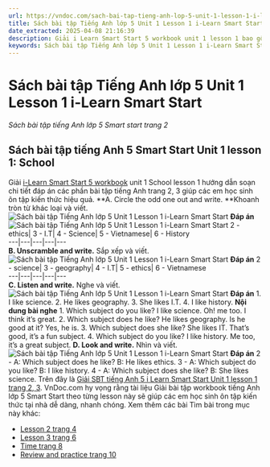 ```yaml
---
url: https://vndoc.com/sach-bai-tap-tieng-anh-lop-5-unit-1-lesson-1-i-learn-smart-start-322617
title: Sách bài tập Tiếng Anh lớp 5 Unit 1 Lesson 1 i-Learn Smart Start - Sách bài tập tiếng Anh lớp 5 Smart start trang 2 - VnDoc.com
date_extracted: 2025-04-08 21:16:39
description: Giải i Learn Smart Start 5 workbook unit 1 lesson 1 bao gồm đáp án các phần bài tập tiếng Anh lớp 5 trang 2, 3.
keywords: Sách bài tập Tiếng Anh lớp 5 Unit 1 Lesson 1 i-Learn Smart Start,Sách bài tập tiếng Anh lớp 5 Smart start trang 2,smart start grade 5 workbook unit 1 lesson 1,sách bài tập tiếng anh lớp 5 i learn smart start unit 1 lesson 1,i Learn Smart Start 5 workbook unit 1 lesson 1
---
```


# Sách bài tập Tiếng Anh lớp 5 Unit 1 Lesson 1 i-Learn Smart Start
 _Sách bài tập tiếng Anh lớp 5 Smart start trang 2_
## Sách bài tập tiếng Anh 5 Smart Start Unit 1 lesson 1: School
Giải [i-Learn Smart Start 5 workbook](<https://vndoc.com/sach-bai-tap-tieng-anh-lop-5-i-learn-smart-start>) unit 1 School lesson 1 hướng dẫn soạn chi tiết đáp án các phần bài tập tiếng Anh trang 2, 3 giúp các em học sinh ôn tập kiến thức hiệu quả.
**A. Circle the odd one out and write. **Khoanh tròn từ khác loại và viết.
![Sách bài tập Tiếng Anh lớp 5 Unit 1 Lesson 1 i-Learn Smart Start](https://i.vdoc.vn/data/image/2024/06/20/sach-bai-tap-tieng-anh-lop-5-unit-1-lesson-1-i-learn-smart-start-1.png)
**Đáp án**
![Sách bài tập Tiếng Anh lớp 5 Unit 1 Lesson 1 i-Learn Smart Start](https://i.vdoc.vn/data/image/2024/06/20/sach-bai-tap-tieng-anh-lop-5-unit-1-lesson-1-i-learn-smart-start-2.png)
2 - ethics| 3 - I.T| 4 - Science| 5 - Vietnamese| 6 - History  
---|---|---|---|---  
**B. Unscramble and write.** Sắp xếp và viết.
![Sách bài tập Tiếng Anh lớp 5 Unit 1 Lesson 1 i-Learn Smart Start](https://i.vdoc.vn/data/image/2024/06/20/sach-bai-tap-tieng-anh-lop-5-unit-1-lesson-1-i-learn-smart-start-3.png)
**Đáp án**
2 - science| 3 - geography| 4 - I.T| 5 - ethics| 6 - Vietnamese  
---|---|---|---|---  
**C. Listen and write.** Nghe và viết.
![Sách bài tập Tiếng Anh lớp 5 Unit 1 Lesson 1 i-Learn Smart Start](https://i.vdoc.vn/data/image/2024/06/20/sach-bai-tap-tieng-anh-lop-5-unit-1-lesson-1-i-learn-smart-start-4.png)
**Đáp án**
1\. I like science.
2\. He likes geography.
3\. She likes I.T.
4\. I like history.
**Nội dung bài nghe**
1\. Which subject do you like?
I like science.
Oh\! me too.
I think it’s great.
2\. Which subject does he like?
He likes geography.
Is he good at it?
Yes, he is.
3\. Which subject does she like?
She likes IT.
That’s good, it’s a fun subject.
4\. Which subject do you like?
I like history.
Me too, it’s a great subject.
**D. Look and write.** Nhìn và viết.
![Sách bài tập Tiếng Anh lớp 5 Unit 1 Lesson 1 i-Learn Smart Start](https://i.vdoc.vn/data/image/2024/06/20/sach-bai-tap-tieng-anh-lop-5-unit-1-lesson-1-i-learn-smart-start-5.png)
**Đáp án**
2 - A: Which subject does he like?
B: He likes ethics.
3 - A: Which subject do you like?
B: I like history.
4 - A: Which subject does she like?
B: She likes science.
Trên đây là [Giải SBT tiếng Anh 5 i Learn Smart Start Unit 1 lesson 1 trang 2, 3](<https://vndoc.com/sach-bai-tap-tieng-anh-lop-5-unit-1-lesson-1-i-learn-smart-start-322617>). VnDoc.com hy vọng rằng tài liệu Giải bài tập workbook tiếng Anh lớp 5 Smart Start theo từng lesson này sẽ giúp các em học sinh ôn tập kiến thức tại nhà dễ dàng, nhanh chóng.
Xem thêm các bài Tìm bài trong mục này khác:
  * [Lesson 2 trang 4](</sach-bai-tap-tieng-anh-lop-5-unit-1-lesson-2-i-learn-smart-start-322619>)
  * [Lesson 3 trang 6](</sach-bai-tap-tieng-anh-lop-5-unit-1-lesson-3-i-learn-smart-start-322721>)
  * [Time trang 8](</sach-bai-tap-tieng-anh-lop-5-unit-1-time-i-learn-smart-start-322730>)
  * [Review and practice trang 10](</sach-bai-tap-tieng-anh-lop-5-unit-1-review-and-practice-i-learn-smart-start-322763>)

